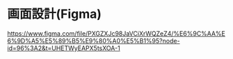 # 画面設計(Figma)

https://www.figma.com/file/PXGZXJc98JaVCiXrWQZeZ4/%E6%9C%AA%E6%9D%A5%E5%89%B5%E9%80%A0%E5%B1%95?node-id=96%3A2&t=UHETWyEAPX5tsXOA-1
